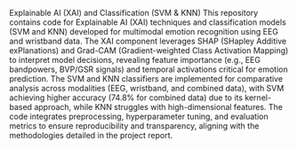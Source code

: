 Explainable AI (XAI) and Classification (SVM & KNN)
This repository contains code for Explainable AI (XAI) techniques and classification models (SVM and KNN) developed for multimodal emotion recognition using EEG and wristband data. The XAI component leverages SHAP (SHapley Additive exPlanations) and Grad-CAM (Gradient-weighted Class Activation Mapping) to interpret model decisions, revealing feature importance (e.g., EEG bandpowers, BVP/GSR signals) and temporal activations critical for emotion prediction. The SVM and KNN classifiers are implemented for comparative analysis across modalities (EEG, wristband, and combined data), with SVM achieving higher accuracy (74.8% for combined data) due to its kernel-based approach, while KNN struggles with high-dimensional features. The code integrates preprocessing, hyperparameter tuning, and evaluation metrics to ensure reproducibility and transparency, aligning with the methodologies detailed in the project report.
